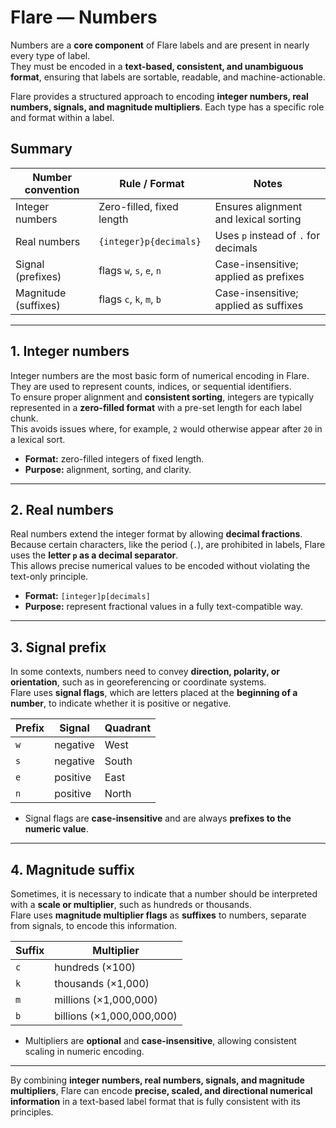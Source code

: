 # Flare — Numbers

Numbers are a **core component** of Flare labels and are present in nearly every type of label.  
They must be encoded in a **text-based, consistent, and unambiguous format**, ensuring that labels are sortable, readable, and machine-actionable.  

Flare provides a structured approach to encoding **integer numbers, real numbers, signals, and magnitude multipliers**. Each type has a specific role and format within a label.

## Summary

| Number convention    | Rule / Format                       | Notes                                   |
|----------------------|--------------------------------------|-----------------------------------------|
| Integer numbers      | Zero-filled, fixed length            | Ensures alignment and lexical sorting   |
| Real numbers         | `{integer}p{decimals}`               | Uses `p` instead of `.` for decimals    |
| Signal (prefixes)    | flags `w`, `s`, `e`, `n`             | Case-insensitive; applied as prefixes  |
| Magnitude (suffixes) | flags `c`, `k`, `m`, `b`             | Case-insensitive; applied as suffixes |

---

## 1. Integer numbers

Integer numbers are the most basic form of numerical encoding in Flare.  
They are used to represent counts, indices, or sequential identifiers.  
To ensure proper alignment and **consistent sorting**, integers are typically represented in a **zero-filled format** with a pre-set length for each label chunk.  
This avoids issues where, for example, `2` would otherwise appear after `20` in a lexical sort.

- **Format:** zero-filled integers of fixed length.  
- **Purpose:** alignment, sorting, and clarity.

---

## 2. Real numbers

Real numbers extend the integer format by allowing **decimal fractions**.  
Because certain characters, like the period (`.`), are prohibited in labels, Flare uses the **letter `p` as a decimal separator**.  
This allows precise numerical values to be encoded without violating the text-only principle.

- **Format:** `[integer]p[decimals]`  
- **Purpose:** represent fractional values in a fully text-compatible way.

---

## 3. Signal prefix

In some contexts, numbers need to convey **direction, polarity, or orientation**, such as in georeferencing or coordinate systems.  
Flare uses **signal flags**, which are letters placed at the **beginning of a number**, to indicate whether it is positive or negative.  

| Prefix | Signal    | Quadrant |
|--------|-----------| -------- |
| `w`    | negative  | West     |
| `s`    | negative  | South    |
| `e`    | positive  | East     |
| `n`    | positive  | North    |

- Signal flags are **case-insensitive** and are always **prefixes to the numeric value**.

---

## 4. Magnitude suffix

Sometimes, it is necessary to indicate that a number should be interpreted with a **scale or multiplier**, such as hundreds or thousands.  
Flare uses **magnitude multiplier flags** as **suffixes** to numbers, separate from signals, to encode this information.

| Suffix | Multiplier        |
|------|-----------------|
| `c`  | hundreds (×100)  |
| `k`  | thousands (×1,000) |
| `m`  | millions (×1,000,000) |
| `b`  | billions (×1,000,000,000) | 

- Multipliers are **optional** and **case-insensitive**, allowing consistent scaling in numeric encoding.

---

By combining **integer numbers, real numbers, signals, and magnitude multipliers**, Flare can encode **precise, scaled, and directional numerical information** in a text-based label format that is fully consistent with its principles.


